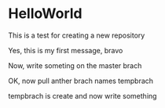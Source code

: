 # HelloWorld
This is a test for creating a new repository

Yes, this is my first message, bravo

Now, write someting on the master brach

OK, now pull anther brach names tempbrach

tempbrach is create and now write something
